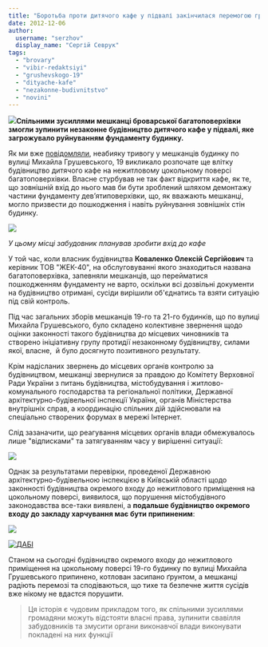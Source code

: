 ```yaml
---
title: "Боротьба проти дитячого кафе у підвалі закінчилася перемогою громади"
date: 2012-12-06
author: 
  username: "serzhov"
  display_name: "Сергій Севрук"
tags: 
  - "brovary"
  - "vibir-redaktsiyi"
  - "grushevskogo-19"
  - "dityache-kafe"
  - "nezakonne-budivnitstvo"
  - "novini"
---
```


[![](https://mpz.brovary.org/wp-content/uploads/2012/12/Grushevskogo-19.jpg)](https://mpz.brovary.org/wp-content/uploads/2012/12/Grushevskogo-19.jpg)**Спільними зусиллями мешканці броварської багатоповерхівки змогли зупинити незаконне будівництво дитячого кафе у підвалі, яке загрожувало руйнуванням фундаменту будинку.**

Як ми вже [повідомляли](https://mpz.brovary.org/z-lopatami-u-rukah-brovarchani-viyshli-na-zahist-svoyeyi-bagatopoverhivki-na-vul-grushevskogo/), неабияку тривогу у мешканців будинку по вулиці Михайла Грушевського, 19 викликало розпочате ще влітку будівництво дитячого кафе на нежитловому цокольному поверсі багатоповерхівки. Власне стурбував не так факт відкриття кафе, як те, що зовнішній вхід до нього мав би бути зроблений шляхом демонтажу частини фундаменту дев’ятиповерхівки, що, як вважають мешканці, могло призвести до пошкодження і навіть руйнування зовнішніх стін будинку.

[![](https://mpz.brovary.org/wp-content/uploads/2012/12/Pidkop1.jpg)](https://mpz.brovary.org/wp-content/uploads/2012/12/Pidkop1.jpg)

_У цьому місці забудовник планував зробити вхід до кафе_

У той час, коли власник будівництва **Коваленко Олексій Сергійович** та керівник ТОВ "ЖЕК-40", на обслуговуванні якого знаходиться названа багатоповерхівка, запевняли мешканців, що перейматися пошкодженням фундаменту не варто, оскільки всі дозвільні документи на будівництво отримані, сусіди вирішили об'єднатись та взяти ситуацію під свій контроль.

Під час загальних зборів мешканців 19-го та 21-го будинків, що по вулиці Михайла Грушевського, було складено колективне звернення щодо оцінки законності такого будівництва до місцевих чиновників та створено ініціативну групу протидії незаконному будівництву, силами якої, власне,  й було досягнуто позитивного результату.

Крім надісланих звернень до місцевих органів контролю за будівництвом, мешканці звернулися за правдою до Комітету Верховної Ради України з питань будівництва, містобудування і житлово-комунального господарства та регіональної політики, Державної архітектурно-будівельної інспекції України, органів Міністерства внутрішніх справ, а координацію спільних дій здійснювали на спеціально створених форумах в мережі Інтернет.

Слід зазаначити, що реагування місцевих органів влади обмежувалось лише "відписками" та затягуванням часу у вирішенні ситуації:

[![](https://mpz.brovary.org/wp-content/uploads/2012/12/vikonkom-1.jpg)](https://mpz.brovary.org/wp-content/uploads/2012/12/vikonkom-1.jpg)

Однак за результатами перевірки, проведеної Державною архітектурно-будівельною інспекцією в Київській області щодо законності будівництва окремого входу до нежитлового приміщення на цокольному поверсі, виявилося, що порушення містобудівного законодавства все-таки виявлені, а **подальше будівництво окремого входу до закладу харчування має бути припиненим**:

[![](https://mpz.brovary.org/wp-content/uploads/2012/12/page1.jpg)](https://mpz.brovary.org/wp-content/uploads/2012/12/page1.jpg)

[![](https://mpz.brovary.org/wp-content/uploads/2012/12/DABI.jpg "ДАБІ")](https://mpz.brovary.org/wp-content/uploads/2012/12/DABI.jpg)

Станом на сьогодні будівництво окремого входу до нежитлового приміщення на цокольному поверсі 19-го будинку по вулиці Михайла Грушевського припинено, котлован засипано ґрунтом, а мешканці радіють перемозі та сподіваються, що тихе та безпечне життя сусідів вже нікому не вдастся порушити.

> Ця історія є чудовим прикладом того, як спільними зусиллями громадяни можуть відстояти власні права, зупинити свавілля забудовників та змусити органи виконавчої влади виконувати покладені на них функції
